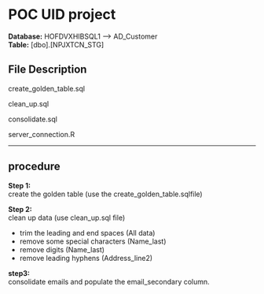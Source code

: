 # POC UID project

**Database:** HOFDVXHIBSQL1  --> AD_Customer  
**Table:** [dbo].[NPJXTCN_STG]  

## File Description
create_golden_table.sql  

clean_up.sql

consolidate.sql  

server_connection.R  

* * *  
## procedure  
**Step 1:**  
create the golden table (use the create_golden_table.sqlfile)  

**Step 2:**  
clean up data (use clean_up.sql file)  
* trim the leading and end spaces (All data)
* remove some special characters (Name_last)
* remove digits (Name_last)  
* remove leading hyphens (Address_line2)  

**step3:**  
consolidate emails and populate the email_secondary column.  












